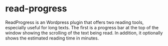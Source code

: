 # read-progress
ReadProgress is an Wordpress plugin that offers two reading tools, especially useful for long texts. The first is a progress bar at the top of the window showing the scrolling of the text being read. In addition, it optionally shows the estimated reading time in minutes.
